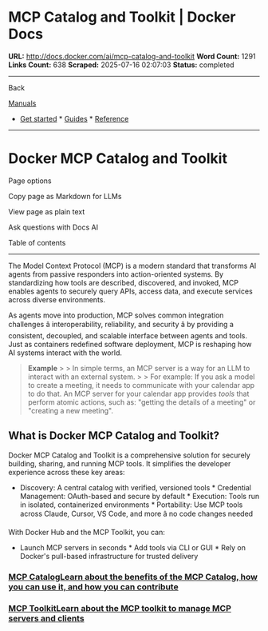 # MCP Catalog and Toolkit | Docker Docs

**URL:** http://docs.docker.com/ai/mcp-catalog-and-toolkit
**Word Count:** 1291
**Links Count:** 638
**Scraped:** 2025-07-16 02:07:03
**Status:** completed

---

Back

[Manuals](https://docs.docker.com/manuals/)

  * [Get started](http://docs.docker.com/get-started/)   * [Guides](http://docs.docker.com/guides/)   * [Reference](http://docs.docker.com/reference/)

* * *

# Docker MCP Catalog and Toolkit

Page options

Copy page as Markdown for LLMs

View page as plain text

Ask questions with Docs AI

Table of contents

* * *

The Model Context Protocol \(MCP\) is a modern standard that transforms AI agents from passive responders into action-oriented systems. By standardizing how tools are described, discovered, and invoked, MCP enables agents to securely query APIs, access data, and execute services across diverse environments.

As agents move into production, MCP solves common integration challenges â interoperability, reliability, and security â by providing a consistent, decoupled, and scalable interface between agents and tools. Just as containers redefined software deployment, MCP is reshaping how AI systems interact with the world.

> **Example** >  > In simple terms, an MCP server is a way for an LLM to interact with an external system. >  > For example: If you ask a model to create a meeting, it needs to communicate with your calendar app to do that. An MCP server for your calendar app provides _tools_ that perform atomic actions, such as: "getting the details of a meeting" or "creating a new meeting".

## What is Docker MCP Catalog and Toolkit?

Docker MCP Catalog and Toolkit is a comprehensive solution for securely building, sharing, and running MCP tools. It simplifies the developer experience across these key areas:

  * Discovery: A central catalog with verified, versioned tools   * Credential Management: OAuth-based and secure by default   * Execution: Tools run in isolated, containerized environments   * Portability: Use MCP tools across Claude, Cursor, VS Code, and more â no code changes needed

With Docker Hub and the MCP Toolkit, you can:

  * Launch MCP servers in seconds   * Add tools via CLI or GUI   * Rely on Docker's pull-based infrastructure for trusted delivery

### [MCP CatalogLearn about the benefits of the MCP Catalog, how you can use it, and how you can contribute](http://docs.docker.com/ai/mcp-catalog-and-toolkit/catalog/)

### [MCP ToolkitLearn about the MCP toolkit to manage MCP servers and clients](http://docs.docker.com/ai/mcp-catalog-and-toolkit/toolkit/)